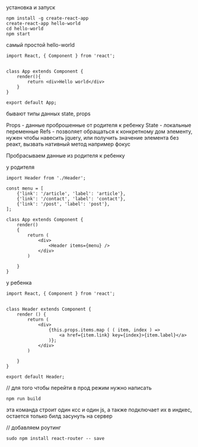 установка и запуск

    npm install -g create-react-app
    create-react-app hello-world
    cd hello-world
    npm start
    
    
самый простой hello-world

    import React, { Component } from 'react';
    
    
    class App extends Component {
    	render(){
    		return <div>Hello world</div>
    	}
    }
    
    export default App;

бывают типы данных state, props

Props  - данные проброшенные от родителя к ребенку
State - локальные переменные
Refs - позволяет обращаться к конкретному дом элементу, нужен чтобы
 навесить jquery, или получить значение элемента без реакт, вызвать нативный метод например фокус

Пробрасываем данные из родителя к ребенку

у родителя

    import Header from './Header';
    
    const menu = [
    	{'link': '/article', 'label': 'article'},
    	{'link': '/contact', 'label': 'contact'},
    	{'link': '/post', 'label': 'post'},
    ];
    
    class App extends Component {
    	render()
    	{
    		return (
    			<div>
    				<Header items={menu} />
    			</div>
    		)
    
    	}
    }
    
у ребенка

    import React, { Component } from 'react';
    
    
    class Header extends Component {
    	render () {
    		return (
    			<div>
    				{this.props.items.map ( ( item, index ) =>
    					<a href={item.link} key={index}>{item.label}</a>
    				)};
    			</div>
    		)
    
    	}
    }
    
    export default Header;


// для того чтобы перейти в прод режим нужно написать

    npm run build
   
  эта команда строит один ксс и один js, а также подключает их в индкес,
  остается только билд засунуть на сервер
    
// добавляем роутинг

    sudo npm install react-router -- save
